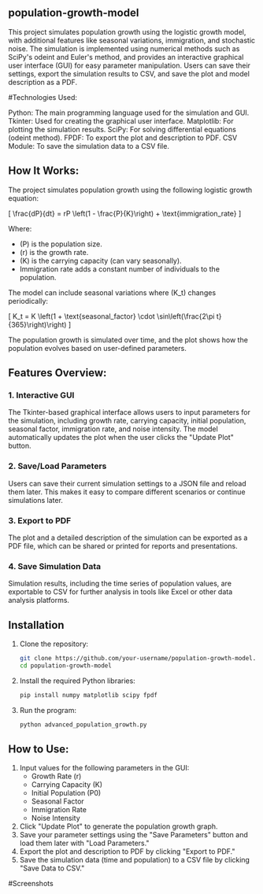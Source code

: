 ## population-growth-model
This project simulates population growth using the logistic growth model, with additional features like seasonal variations, immigration, and stochastic noise. The simulation is implemented using numerical methods such as SciPy's odeint and Euler's method, and provides an interactive graphical user interface (GUI) for easy parameter manipulation. Users can save their settings, export the simulation results to CSV, and save the plot and model description as a PDF.

#Technologies Used:

Python: The main programming language used for the simulation and GUI.
Tkinter: Used for creating the graphical user interface.
Matplotlib: For plotting the simulation results.
SciPy: For solving differential equations (odeint method).
FPDF: To export the plot and description to PDF.
CSV Module: To save the simulation data to a CSV file.

## How It Works:
The project simulates population growth using the following logistic growth equation:

\[
\frac{dP}{dt} = rP \left(1 - \frac{P}{K}\right) + \text{immigration\_rate}
\]

Where:
- \(P\) is the population size.
- \(r\) is the growth rate.
- \(K\) is the carrying capacity (can vary seasonally).
- Immigration rate adds a constant number of individuals to the population.

The model can include seasonal variations where \(K_t\) changes periodically:

\[
K_t = K \left(1 + \text{seasonal\_factor} \cdot \sin\left(\frac{2\pi t}{365}\right)\right)
\]

The population growth is simulated over time, and the plot shows how the population evolves based on user-defined parameters.

## Features Overview:

### 1. Interactive GUI
The Tkinter-based graphical interface allows users to input parameters for the simulation, including growth rate, carrying capacity, initial population, seasonal factor, immigration rate, and noise intensity. The model automatically updates the plot when the user clicks the "Update Plot" button.

### 2. Save/Load Parameters
Users can save their current simulation settings to a JSON file and reload them later. This makes it easy to compare different scenarios or continue simulations later.

### 3. Export to PDF
The plot and a detailed description of the simulation can be exported as a PDF file, which can be shared or printed for reports and presentations.

### 4. Save Simulation Data
Simulation results, including the time series of population values, are exportable to CSV for further analysis in tools like Excel or other data analysis platforms.

## Installation
1. Clone the repository:
   ```bash
   git clone https://github.com/your-username/population-growth-model.git
   cd population-growth-model
   ```

2. Install the required Python libraries:
   ```bash
   pip install numpy matplotlib scipy fpdf
   ```

3. Run the program:
   ```bash
   python advanced_population_growth.py
   ```

## How to Use:
1. Input values for the following parameters in the GUI:
   - Growth Rate (r)
   - Carrying Capacity (K)
   - Initial Population (P0)
   - Seasonal Factor
   - Immigration Rate
   - Noise Intensity
2. Click "Update Plot" to generate the population growth graph.
3. Save your parameter settings using the "Save Parameters" button and load them later with "Load Parameters."
4. Export the plot and description to PDF by clicking "Export to PDF."
5. Save the simulation data (time and population) to a CSV file by clicking "Save Data to CSV."

#Screenshots
